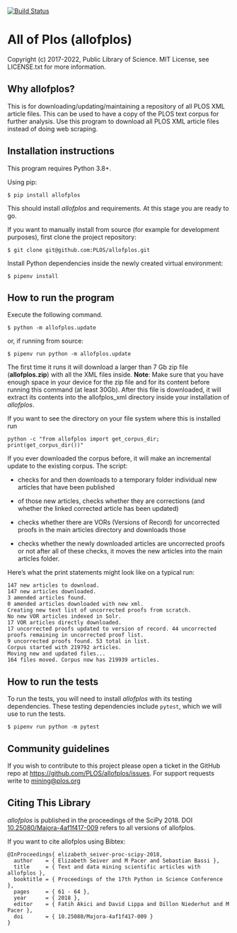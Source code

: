 [![Build Status](https://api.travis-ci.org/PLOS/allofplos.svg?branch=master)](https://travis-ci.org/PLOS/allofplos)

# All of Plos (allofplos)

Copyright (c) 2017-2022, Public Library of Science. MIT License, see
LICENSE.txt for more information.

## Why allofplos?

This is for downloading/updating/maintaining a repository of all PLOS
XML article files. This can be used to have a copy of the PLOS text
corpus for further analysis. Use this program to download all PLOS XML
article files instead of doing web scraping.

## Installation instructions

This program requires Python 3.8+.

Using pip:

`$ pip install allofplos`

This should install *allofplos* and requirements. At this stage you are
ready to go.

If you want to manually install from source (for example for development
purposes), first clone the project repository:

`$ git clone git@github.com:PLOS/allofplos.git`

Install Python dependencies inside the newly created virtual
environment:

`$ pipenv install`

## How to run the program

Execute the following command.

`$ python -m allofplos.update`

or, if running from source:

`$ pipenv run python -m allofplos.update`

The first time it runs it will download a larger than 7 Gb zip file
(**allofplos.zip**) with all the XML files inside. **Note**: Make sure
that you have enough space in your device for the zip file and for its
content before running this command (at least 30Gb). After this file
is downloaded, it will extract its contents into the allofplos_xml
directory inside your installation of *allofplos*.

If you want to see the directory on your file system where this is
installed run

`python -c "from allofplos import get_corpus_dir; print(get_corpus_dir())"`

If you ever downloaded the corpus before, it will make an incremental
update to the existing corpus. The script:

-   checks for and then downloads to a temporary folder individual new  
    articles that have been published

-   of those new articles, checks whether they are corrections (and  
    whether the linked corrected article has been updated)

-   checks whether there are VORs (Versions of Record) for uncorrected  
    proofs in the main articles directory and downloads those

-   checks whether the newly downloaded articles are uncorrected proofs  
    or not after all of these checks, it moves the new articles into the
    main articles folder.

Here’s what the print statements might look like on a typical run:

```
147 new articles to download.
147 new articles downloaded.
3 amended articles found.
0 amended articles downloaded with new xml.
Creating new text list of uncorrected proofs from scratch.
No new VOR articles indexed in Solr.
17 VOR articles directly downloaded.
17 uncorrected proofs updated to version of record. 44 uncorrected proofs remaining in uncorrected proof list.
9 uncorrected proofs found. 53 total in list.
Corpus started with 219792 articles.
Moving new and updated files...
164 files moved. Corpus now has 219939 articles.
```

## How to run the tests

To run the tests, you will need to install *allofplos* with its testing
dependencies. These testing dependencies include `pytest`, which we will
use to run the tests.

`$ pipenv run python -m pytest`

## Community guidelines

If you wish to contribute to this project please open a ticket in the
GitHub repo at <https://github.com/PLOS/allofplos/issues>. For support
requests write to <mining@plos.org>

## Citing This Library

*allofplos* is published in the proceedings of the SciPy 2018. DOI
[10.25080/Majora-4af1f417-009](https://doi.org/10.25080/Majora-4af1f417-009)
refers to all versions of allofplos.

If you want to cite allofplos using Bibtex:

    @InProceedings{ elizabeth_seiver-proc-scipy-2018,
      author    = { Elizabeth Seiver and M Pacer and Sebastian Bassi },
      title     = { Text and data mining scientific articles with allofplos },
      booktitle = { Proceedings of the 17th Python in Science Conference },
      pages     = { 61 - 64 },
      year      = { 2018 },
      editor    = { Fatih Akici and David Lippa and Dillon Niederhut and M Pacer },
      doi       = { 10.25080/Majora-4af1f417-009 }
    }
